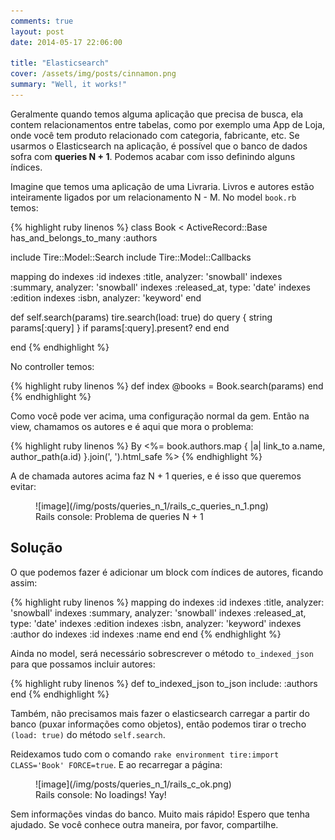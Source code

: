 ```yaml
---
comments: true
layout: post
date: 2014-05-17 22:06:00

title: "Elasticsearch"
cover: /assets/img/posts/cinnamon.png
summary: "Well, it works!"
---
```


Geralmente quando temos alguma aplicação que precisa de busca, ela contem relacionamentos entre tabelas, como por exemplo uma App de Loja, onde você tem produto relacionado com categoria, fabricante, etc. Se usarmos o Elasticsearch na aplicação, é possível que o banco de dados sofra com **queries N + 1**. Podemos acabar com isso definindo alguns índices.

Imagine que temos uma aplicação de uma Livraria. Livros e autores estão inteiramente ligados por um relacionamento N - M. No model `book.rb` temos:

{% highlight ruby linenos %}
class Book < ActiveRecord::Base
  has_and_belongs_to_many :authors

  include Tire::Model::Search
  include Tire::Model::Callbacks

  mapping do
    indexes :id
    indexes :title, analyzer: 'snowball'
    indexes :summary, analyzer: 'snowball'
    indexes :released_at, type: 'date'
    indexes :edition
    indexes :isbn, analyzer: 'keyword'
  end

  def self.search(params)
    tire.search(load: true) do
      query { string params[:query] } if params[:query].present?
    end
  end
  
end
{% endhighlight %}

No controller temos:

{% highlight ruby linenos %}
def index
  @books = Book.search(params)
end
{% endhighlight %}

Como você pode ver acima, uma configuração normal da gem. Então na view, chamamos os autores e é aqui que mora o problema:

{% highlight ruby linenos %}
By <%= book.authors.map { |a| link_to a.name, author_path(a.id) }.join(', ').html_safe %>
{% endhighlight %}

A de chamada autores acima faz N + 1 queries, e é isso que queremos evitar:

<figure>
![image](/img/posts/queries_n_1/rails_c_queries_n_1.png)
<figcaption>Rails console: Problema de queries N + 1</figcaption>
</figure>

## Solução

O que podemos fazer é adicionar um block com índices de autores, ficando assim:

{% highlight ruby linenos %}
mapping do
    indexes :id
    indexes :title, analyzer: 'snowball'
    indexes :summary, analyzer: 'snowball'
    indexes :released_at, type: 'date'
    indexes :edition
    indexes :isbn, analyzer: 'keyword'
    indexes :author do
      indexes :id
      indexes :name
    end
  end
{% endhighlight %}

Ainda no model, será necessário sobrescrever o método `to_indexed_json` para que possamos incluir autores:

{% highlight ruby linenos %}
def to_indexed_json
  to_json include: :authors
end
{% endhighlight %}

Também, não precisamos mais fazer o elasticsearch carregar a partir do banco (puxar informações como objetos), então podemos tirar o trecho `(load: true)` do método `self.search`.

Reidexamos tudo com o comando `rake environment tire:import CLASS='Book' FORCE=true`. E ao recarregar a página:

<figure>
![image](/img/posts/queries_n_1/rails_c_ok.png)
<figcaption>Rails console: No loadings! Yay!</figcaption>
</figure>

Sem informações vindas do banco. Muito mais rápido! Espero que tenha ajudado. Se você conhece outra maneira, por favor, compartilhe.